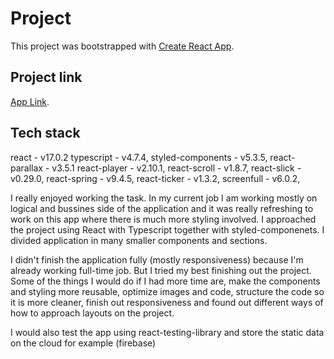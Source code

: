 # Project

This project was bootstrapped with [Create React App](https://github.com/facebook/create-react-app).

## Project link
[App Link](https://espro-psi.vercel.app).

## Tech stack

react - v17.0.2
typescript - v4.7.4,
styled-components - v5.3.5,
react-parallax - v3.5.1
react-player - v2.10.1,
react-scroll - v1.8.7,
react-slick - v0.29.0,
react-spring - v9.4.5,
react-ticker - v1.3.2,
screenfull - v6.0.2,

I really enjoyed working the task. In my current job I am working mostly on logical and bussines side of the application and it was really refreshing to work on this app where there is much more styling involved. I approached the project using React with Typescript together with styled-componenets. I divided application in many smaller components and sections.

I didn't finish the application fully (mostly responsiveness) because I'm already working full-time job. But I tried my best finishing out the project.
Some of the things I would do if I had more time are, make the components and styling more reusable, optimize images and code, structure the code so it is more cleaner, finish out responsiveness and found out different ways of how to approach layouts on the project.

I would also test the app using react-testing-library and store the static data on the cloud for example (firebase)